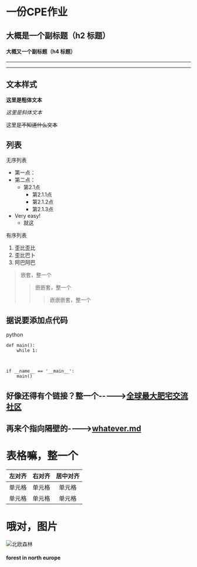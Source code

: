 # 一份CPE作业
## 大概是一个副标题（h2 标题）
#### 大概又一个副标题（h4 标题）




___

---




## 文本样式

**这里是粗体文本**

*这里是斜体文本*

这里是~~不知道什么文本~~


## 列表

无序列表

+ 第一点：
+ 第二点：
  + 第2.1点
    * 第2.1.1点
    + 第2.1.2点
    - 第2.1.3点
+ Very easy!
  - 就这
  
有序列表

1. 歪比歪比
2. 歪比巴卜
3. 阿巴阿巴

> 嵌套，整一个
> > 嵌嵌套，整一个
> > > 嵌嵌嵌套，整一个

## 据说要添加点代码

python
~~~
def main():
    while 1:



if __name__ == '__main__':
    main()
~~~
## 好像还得有个链接？整一个----->[全球最大肥宅交流社区](https://github.com)

## 再来个指向隔壁的---->[whatever.md](https://github.com/birdsbeyond/dradon-jaja/blob/master/whatever.md)

# 表格嘛，整一个
| 左对齐 | 右对齐 | 居中对齐 |
| :-----| ----: | :----: |
| 单元格 | 单元格 | 单元格 |
| 单元格 | 单元格 | 单元格 |

# 哦对，图片
![北欧森林](https://mod.3dmgame.com/static/upload/mod/201907/MOD5d2f6404e3bf9.jpeg)
#### forest in north europe
